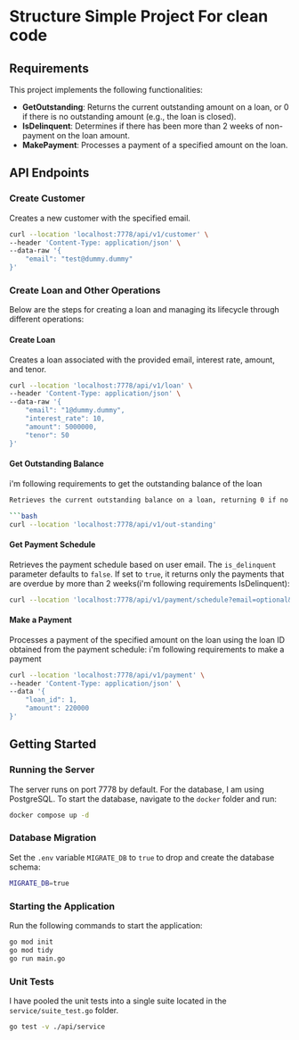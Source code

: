 # Structure Simple Project For clean code

## Requirements
This project implements the following functionalities:

- **GetOutstanding**: Returns the current outstanding amount on a loan, or 0 if there is no outstanding amount (e.g., the loan is closed).
- **IsDelinquent**: Determines if there has been more than 2 weeks of non-payment on the loan amount.
- **MakePayment**: Processes a payment of a specified amount on the loan.

## API Endpoints

### Create Customer
Creates a new customer with the specified email.

```bash
curl --location 'localhost:7778/api/v1/customer' \
--header 'Content-Type: application/json' \
--data-raw '{
    "email": "test@dummy.dummy"
}'
```

### Create Loan and Other Operations
Below are the steps for creating a loan and managing its lifecycle through different operations:

#### Create Loan
Creates a loan associated with the provided email, interest rate, amount, and tenor.
```bash
curl --location 'localhost:7778/api/v1/loan' \
--header 'Content-Type: application/json' \
--data-raw '{
    "email": "1@dummy.dummy",
    "interest_rate": 10,
    "amount": 5000000,
    "tenor": 50
}'
```

#### Get Outstanding Balance
i'm following requirements to get the outstanding balance of the loan
```bash
Retrieves the current outstanding balance on a loan, returning 0 if no outstanding balance exists:

```bash
curl --location 'localhost:7778/api/v1/out-standing'
```

#### Get Payment Schedule
Retrieves the payment schedule based on user email. The `is_delinquent` parameter defaults to `false`. If set to `true`, it returns only the payments that are overdue by more than 2 weeks(i'm following requirements IsDelinquent):
```bash
curl --location 'localhost:7778/api/v1/payment/schedule?email=optional&is_delinquent=false'
```

#### Make a Payment
Processes a payment of the specified amount on the loan using the loan ID obtained from the payment schedule:
i'm following requirements to make a payment
```bash
curl --location 'localhost:7778/api/v1/payment' \
--header 'Content-Type: application/json' \
--data '{
    "loan_id": 1,
    "amount": 220000
}'
```
## Getting Started

### Running the Server

The server runs on port 7778 by default. For the database, I am using PostgreSQL. To start the database, navigate to the `docker` folder and run:

```sh
docker compose up -d
```

### Database Migration

Set the `.env` variable `MIGRATE_DB` to `true` to drop and create the database schema:

```sh
MIGRATE_DB=true
```

### Starting the Application

Run the following commands to start the application:

```sh
go mod init
go mod tidy
go run main.go
```

### Unit Tests

I have pooled the unit tests into a single suite located in the `service/suite_test.go`  folder.
```sh
go test -v ./api/service
```
